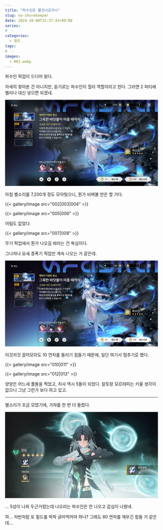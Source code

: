 ```yaml
---
title: "파수인은 물건너갔구나"
slug: no-shorekeeper
date: 2024-10-08T15:37:43+09:00
series:
#  - 
categories:
  - 명조
tags:
#  - 
images:
  - 001.webp
---
```


파수인 픽업이 드디어 왔다.

자세히 찾아본 건 아니지만, 듣기로는 파수인이 힐러 역할이라고 한다. 그러면 2 파티에 벨리나 대신 넣으면 되겠네.

![](001.webp)

마침 별소리를 7,200개 정도 모아뒀으니, 뭔가 비벼볼 만은 할 거다.

{{< gallery/image src="002|003|004" >}}

{{< gallery/image src="005|006" >}}

어림도 없었다.

{{< gallery/image src="007|008" >}}

무기 픽업에서 뭔가 나오길 바라는 건 욕심이다.

그나저나 요새 증폭기 픽업만 계속 나오는 거 같은데.

![](009.webp)

이것저것 끌어모아도 10 연차를 돌리기 힘들기 때문에, 일단 여기서 멈추기로 했다.

{{< gallery/image src="010|011" >}}

{{< gallery/image src="012|013" >}}

양양은 어느새 풀돌을 찍었고, 치샤 역시 5돌이 되었다. 알토랑 모르테피는 키울 생각이 없으니 그냥 그런가 보다 하고 있고.

***

별소리가 조금 모였기에, 가챠를 한 번 더 돌렸다.

![](014.webp)

... 5성이 나와 두근거렸는데 나오라는 파수인은 안 나오고 감심이 나왔네.

하... 저번처럼 또 필드를 박박 긁어먹어야 하나? 그래도 80 연차를 채우긴 힘들 거 같은데...
